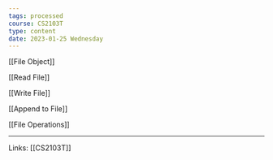 ```yaml
---
tags: processed
course: CS2103T
type: content
date: 2023-01-25 Wednesday
---
```

[[File Object]]

[[Read File]]

[[Write File]]

[[Append to File]]

[[File Operations]]

---
Links: [[CS2103T]]